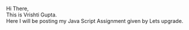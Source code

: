 Hi There,  
This is Vrishti Gupta.  
Here I will be posting my Java Script Assignment given by Lets upgrade.   

